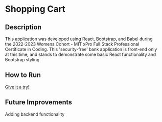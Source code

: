 # Shopping Cart

## Description

This application was developed using React, Bootstrap, and Babel during the 2022-2023 Womens Cohort - MIT xPro Full Stack Professional Certificate in Coding. This 'security-free' bank application is front-end only at this time, and stands to demonstrate some basic React functionality and Bootstrap styling.

## How to Run

<a href="https://kayla-guimontbankingapplication.s3.us-east-2.amazonaws.com/index.html#/alldata/">Give it a try!</a>

## Future Improvements

Adding backend functionality
